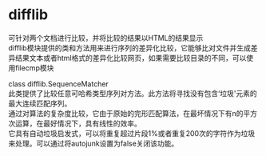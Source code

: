 # difflib

可针对两个文档进行比较，并将比较的结果以HTML的结果显示<br>
difflib模块提供的类和方法用来进行序列的差异化比较，它能够比对文件并生成差异结果文本或者html格式的差异化比较网页，如果需要比较目录的不同，可以使用filecmp模块<br>

class difflib.SequenceMatcher <br>
此类提供了比较任意可哈希类型序列对方法。此方法将寻找没有包含‘垃圾'元素的最大连续匹配序列。<br>
通过对算法的复杂度比较，它由于原始的完形匹配算法，在最坏情况下有n的平方次运算，在最好情况下，具有线性的效率。<br>
它具有自动垃圾启发式，可以将重复超过片段1%或者重复200次的字符作为垃圾来处理。可以通过将autojunk设置为false关闭该功能。<br>